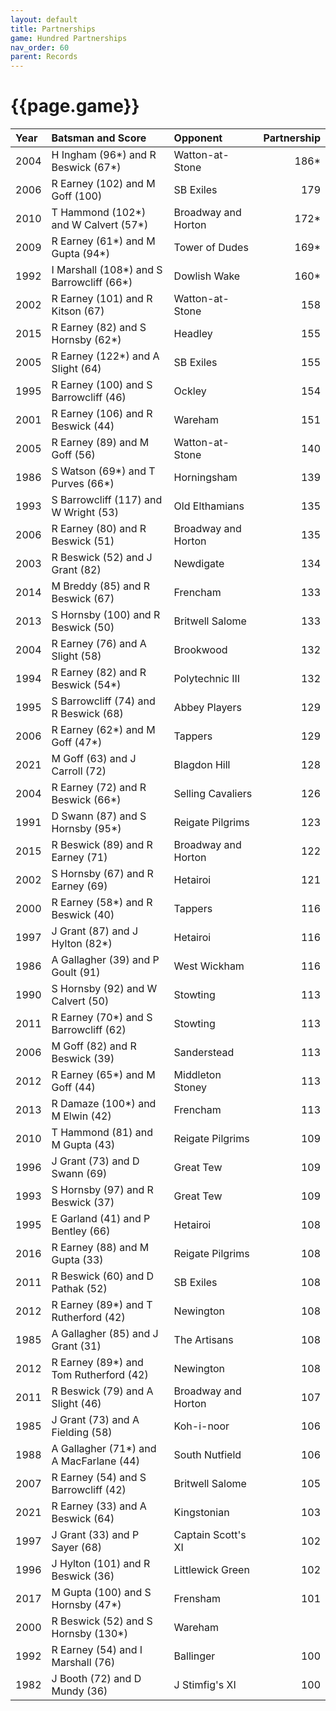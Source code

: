 ```yaml
---
layout: default
title: Partnerships
game: Hundred Partnerships
nav_order: 60
parent: Records
---
```


# {{page.game}}

| Year | Batsman and Score | Opponent | Partnership |
|:---|:---|:---|---:|
| 2004 | H Ingham (96*) and R Beswick (67*) | Watton-at-Stone | 186* |
| 2006 | R Earney (102) and M  Goff (100) | SB Exiles | 179 |
| 2010 | T Hammond (102*) and W Calvert (57*) | Broadway and Horton | 172* |
| 2009 | R Earney (61*) and M Gupta (94*) | Tower of Dudes | 169* |
| 1992 | I Marshall (108*) and S Barrowcliff (66*) | Dowlish Wake | 160* |
| 2002 | R Earney (101) and R Kitson (67) | Watton-at-Stone | 158 |
| 2015 | R Earney (82) and S Hornsby (62*) | Headley | 155 |
| 2005 | R Earney (122*) and A Slight (64) | SB Exiles | 155 |
| 1995 | R Earney (100) and S Barrowcliff (46) | Ockley | 154 |
| 2001 | R Earney (106) and R Beswick (44) | Wareham | 151 |
| 2005 | R Earney (89) and M Goff (56) | Watton-at-Stone | 140 |
| 1986 | S Watson (69*) and T Purves (66*) | Horningsham | 139 |
| 1993 | S Barrowcliff (117) and W Wright (53) | Old Elthamians | 135 |
| 2006 | R Earney (80) and R Beswick (51) | Broadway and Horton | 135 |
| 2003 | R Beswick (52) and J Grant (82) | Newdigate | 134 |
| 2014 | M Breddy (85) and R Beswick (67) | Frencham | 133 |
| 2013 | S Hornsby (100) and R Beswick (50) | Britwell Salome | 133 |
| 2004 | R Earney (76) and A Slight (58) | Brookwood | 132 |
| 1994 | R Earney (82) and R Beswick (54*) | Polytechnic III | 132 |
| 1995 | S Barrowcliff (74) and R Beswick (68) | Abbey Players | 129 |
| 2006 | R Earney (62*) and M Goff (47*) | Tappers | 129 |
| 2021 | M Goff (63) and J Carroll (72) | Blagdon Hill | 128 |
| 2004 | R Earney (72) and R Beswick (66*) | Selling Cavaliers | 126 |
| 1991 | D Swann (87) and S Hornsby (95*) | Reigate Pilgrims | 123 |
| 2015 | R Beswick (89) and R Earney (71) | Broadway and Horton | 122 |
| 2002 | S Hornsby (67) and R Earney (69) | Hetairoi | 121 |
| 2000 | R Earney (58*) and R Beswick (40) | Tappers | 116 |
| 1997 | J Grant (87) and J Hylton (82*) | Hetairoi | 116 |
| 1986 | A Gallagher (39) and P Goult (91) | West Wickham | 116 |
| 1990 | S Hornsby (92) and W Calvert (50) | Stowting | 113 |
| 2011 | R Earney (70*) and S Barrowcliff (62) | Stowting | 113 |
| 2006 | M Goff (82) and R Beswick (39) | Sanderstead | 113 |
| 2012 | R Earney (65*) and M Goff (44) | Middleton Stoney | 113 |
| 2013 | R Damaze (100*) and M Elwin (42) | Frencham | 113 |
| 2010 | T Hammond (81) and M Gupta (43) | Reigate Pilgrims | 109 |
| 1996 | J Grant (73) and D Swann (69) | Great Tew | 109 |
| 1993 | S Hornsby (97) and R Beswick (37) | Great Tew | 109 |
| 1995 | E Garland (41) and P Bentley (66) | Hetairoi | 108 |
| 2016 | R Earney (88) and M Gupta (33) | Reigate Pilgrims | 108 |
| 2011 | R Beswick (60) and D Pathak (52) | SB Exiles | 108 |
| 2012 | R Earney (89*) and T Rutherford (42) | Newington | 108 |
| 1985 | A Gallagher (85) and J Grant (31) | The Artisans | 108 |
| 2012 | R Earney (89*) and Tom Rutherford (42) | Newington | 108 |
| 2011 | R Beswick (79) and A Slight (46) | Broadway and Horton | 107 |
| 1985 | J Grant (73) and A Fielding (58) | Koh-i-noor | 106 |
| 1988 | A Gallagher (71*) and A MacFarlane (44) | South Nutfield | 106 |
| 2007 | R Earney (54) and S Barrowcliff (42) | Britwell Salome | 105 |
| 2021 | R Earney (33) and A Beswick (64) | Kingstonian | 103 |
| 1997 | J Grant (33) and P Sayer (68) | Captain Scott's XI | 102 |
| 1996 | J Hylton (101) and R Beswick (36) | Littlewick Green | 102 |
| 2017 | M Gupta (100) and S Hornsby (47*) | Frensham | 101 |
| 2000 | R Beswick (52) and S Hornsby (130*) | Wareham | |
| 1992 | R Earney (54) and I Marshall (76) | Ballinger | 100 |
| 1982 | J Booth (72) and D Mundy (36) | J Stimfig's XI | 100 |